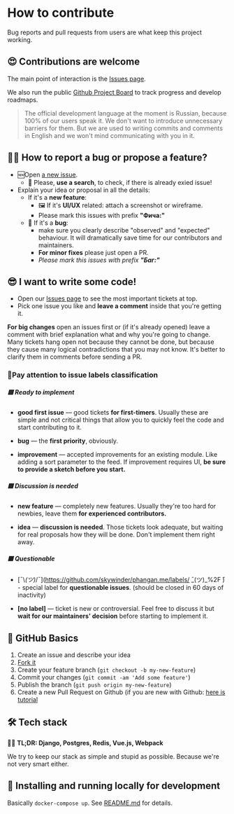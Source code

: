# How to contribute

Bug reports and pull requests from users are what keep this project working.

## 😍 Contributions are welcome

The main point of interaction is the [Issues page](https://github.com/skywinder/phangan.me/issues).

We also run the public [Github Project Board](https://github.com/skywinder/phangan.me/projects/3) to track progress and develop roadmaps.

> The official development language at the moment is Russian, because 100% of our users speak it. We don't want to introduce unnecessary barriers for them. But we are used to writing commits and comments in English and we won't mind communicating with you in it.



## 🙋‍♂️ How to report a bug or propose a feature?

- 🆕Open [a new issue](https://github.com/skywinder/phangan.me/issues/new). 
  - 🔦 Please, **use a search**, to check, if there is already exied issue!
- Explain your idea or proposal in all the details: 
  - If it's a **new feature**:
    - 🖼 If it's **UI/UX** related: attach a screenshot or wireframe.
    - Please mark this issues with prefix **"Фича:"**
  - 🐞 If it's a **bug**:
    - make sure you clearly describe "observed" and "expected" behaviour. It will dramatically save time for our contributors and maintainers. 
    - **For minor fixes** please just open a PR.
    - *Please mark this issues with prefix **"Баг:"***

## 😎 I want to write some code!

- Open our [Issues page](https://github.com/skywinder/phangan.me/issues) to see the most important tickets at top. 
- Pick one issue you like and **leave a comment** inside that you're getting it.

**For big changes** open an issues first or (if it's already opened) leave a comment with brief explanation what and why you're going to change. Many tickets hang open not because they cannot be done, but because they cause many logical contradictions that you may not know. It's better to clarify them in comments before sending a PR.

### 🚦Pay attention to issue labels classification

##### 🟩 Ready to implement

- **good first issue** — good tickets **for first-timers**. Usually these are simple and not critical things that allow you to quickly feel the code and start contributing to it.
- **bug** — the **first priority**, obviously.

- **improvement** — accepted improvements for an existing module. Like adding a sort parameter to the feed. If improvement requires UI, **be sure to provide a sketch before you start.**

##### 🟨 Discussion is needed

- **new feature** —  completely new features. Usually they're too hard for newbies, leave them **for experienced contributors.** 

- **idea** — **discussion is needed**. Those tickets look adequate, but waiting for real proposals how they will be done. Don't implement them right away.

##### 🟥 Questionable

- [¯\\_(ツ)_/¯](https://github.com/skywinder/phangan.me/labels/ ̄\_(ツ)_%2F ̄) - special label for **questionable issues**. (should be closed in 60 days of inactivity)

- **[no label]** — ticket is new or controversial. Feel free to discuss it but **wait for our maintainers' decision** before starting to implement it.

## 👶 GitHub Basics

1. Create an issue and describe your idea
2. [Fork it](https://github.com/skywinder/phangan.me/fork)
3. Create your feature branch (`git checkout -b my-new-feature`)
4. Commit your changes (`git commit -am 'Add some feature'`)
5. Publish the branch (`git push origin my-new-feature`)
6. Create a new Pull Request on Github (if you are new with Github: [here is tutorial](https://guides.github.com/activities/hello-world/)

## 🛠 Tech stack

👨‍💻 **TL;DR: Django, Postgres, Redis, Vue.js, Webpack**

We try to keep our stack as simple and stupid as possible. Because we're not very smart either.

## 🔮 Installing and running locally for development

Basically `docker-compose up`. See [README.md](README.md) for details.

